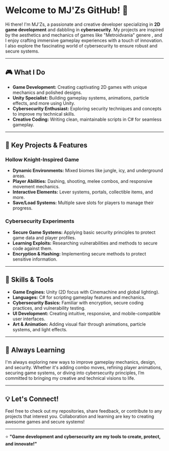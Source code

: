 # Welcome to MJ'Zs GitHub! 👋

Hi there! I'm MJ'Zs, a passionate and creative developer specializing in **2D game development** and dabbling in **cybersecurity**. My projects are inspired by the aesthetics and mechanics of games like "Metroidvania" genere , and I enjoy crafting immersive gameplay experiences with a touch of innovation. I also explore the fascinating world of cybersecurity to ensure robust and secure systems.  

---

## 🎮 What I Do  
- **Game Development:** Creating captivating 2D games with unique mechanics and polished designs.  
- **Unity Specialist:** Building gameplay systems, animations, particle effects, and more using Unity.  
- **Cybersecurity Enthusiast:** Exploring security techniques and concepts to improve my technical skills.  
- **Creative Coding:** Writing clean, maintainable scripts in C# for seamless gameplay.  

---

## 🌟 Key Projects & Features
### Hollow Knight-Inspired Game  
- **Dynamic Environments:** Mixed biomes like jungle, icy, and underground areas.  
- **Player Abilities:** Dashing, shooting, melee combos, and responsive movement mechanics.  
- **Interactive Elements:** Lever systems, portals, collectible items, and more.  
- **Save/Load Systems:** Multiple save slots for players to manage their progress.  

### Cybersecurity Experiments  
- **Secure Game Systems:** Applying basic security principles to protect game data and player profiles.  
- **Learning Exploits:** Researching vulnerabilities and methods to secure code against them.  
- **Encryption & Hashing:** Implementing secure methods to protect sensitive information.  

---

## 🚀 Skills & Tools
- **Game Engines:** Unity (2D focus with Cinemachine and global lighting).  
- **Languages:** C# for scripting gameplay features and mechanics.  
- **Cybersecurity Basics:** Familiar with encryption, secure coding practices, and vulnerability testing.  
- **UI Development:** Creating intuitive, responsive, and mobile-compatible user interfaces.  
- **Art & Animation:** Adding visual flair through animations, particle systems, and light effects.  

---

## 🌱 Always Learning
I'm always exploring new ways to improve gameplay mechanics, design, and security. Whether it's adding combo moves, refining player animations, securing game systems, or diving into cybersecurity principles, I’m committed to bringing my creative and technical visions to life.  

---

## 💡 Let's Connect!
Feel free to check out my repositories, share feedback, or contribute to any projects that interest you. Collaboration and learning are key to creating awesome games and secure systems!  

---

⭐ **"Game development and cybersecurity are my tools to create, protect, and innovate!"**
